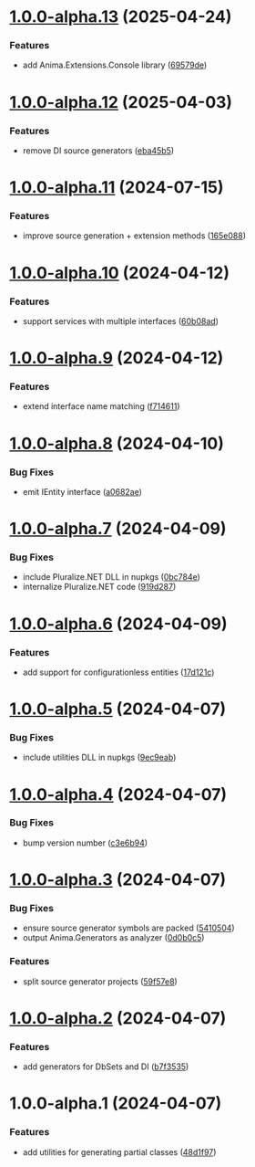# [1.0.0-alpha.13](https://github.com/Kizari/Anima/compare/v1.0.0-alpha.12...v1.0.0-alpha.13) (2025-04-24)


### Features

* add Anima.Extensions.Console library ([69579de](https://github.com/Kizari/Anima/commit/69579defc5105c747eb4cc28bbe1dd6f13a675cd))

# [1.0.0-alpha.12](https://github.com/Kizari/Anima/compare/v1.0.0-alpha.11...v1.0.0-alpha.12) (2025-04-03)


### Features

* remove DI source generators ([eba45b5](https://github.com/Kizari/Anima/commit/eba45b5a301cce61f7f11b32362bac3d531c3acc))

# [1.0.0-alpha.11](https://github.com/Kizari/Anima/compare/v1.0.0-alpha.10...v1.0.0-alpha.11) (2024-07-15)


### Features

* improve source generation + extension methods ([165e088](https://github.com/Kizari/Anima/commit/165e08805be8892a1ea7ebaedee5175f5b251c6d))

# [1.0.0-alpha.10](https://github.com/Kizari/Anima/compare/v1.0.0-alpha.9...v1.0.0-alpha.10) (2024-04-12)


### Features

* support services with multiple interfaces ([60b08ad](https://github.com/Kizari/Anima/commit/60b08ad74f3ff8026890c619eca4bad59c50bf1d))

# [1.0.0-alpha.9](https://github.com/Kizari/Anima/compare/v1.0.0-alpha.8...v1.0.0-alpha.9) (2024-04-12)


### Features

* extend interface name matching ([f714611](https://github.com/Kizari/Anima/commit/f714611adf6219ca78629e34a1128fd1095da391))

# [1.0.0-alpha.8](https://github.com/Kizari/Anima/compare/v1.0.0-alpha.7...v1.0.0-alpha.8) (2024-04-10)


### Bug Fixes

* emit IEntity interface ([a0682ae](https://github.com/Kizari/Anima/commit/a0682ae622ba0d3173ae666649e37bba9605a1fb))

# [1.0.0-alpha.7](https://github.com/Kizari/Anima/compare/v1.0.0-alpha.6...v1.0.0-alpha.7) (2024-04-09)


### Bug Fixes

* include Pluralize.NET DLL in nupkgs ([0bc784e](https://github.com/Kizari/Anima/commit/0bc784e0ee4d1f6ccc8c5fe62daaae994f020f75))
* internalize Pluralize.NET code ([919d287](https://github.com/Kizari/Anima/commit/919d287689709d26a67d0ce1b09e7cbb3332235e))

# [1.0.0-alpha.6](https://github.com/Kizari/Anima/compare/v1.0.0-alpha.5...v1.0.0-alpha.6) (2024-04-09)


### Features

* add support for configurationless entities ([17d121c](https://github.com/Kizari/Anima/commit/17d121c98ecc749e9e50c4d3d8c2c2a9d85999d4))

# [1.0.0-alpha.5](https://github.com/Kizari/Anima/compare/v1.0.0-alpha.4...v1.0.0-alpha.5) (2024-04-07)


### Bug Fixes

* include utilities DLL in nupkgs ([9ec9eab](https://github.com/Kizari/Anima/commit/9ec9eab64fb6e66956feb72cab1094aa3e95c7f4))

# [1.0.0-alpha.4](https://github.com/Kizari/Anima/compare/v1.0.0-alpha.3...v1.0.0-alpha.4) (2024-04-07)


### Bug Fixes

* bump version number ([c3e6b94](https://github.com/Kizari/Anima/commit/c3e6b94ae73aa12a0baae3b229c6f3465fa443e3))

# [1.0.0-alpha.3](https://github.com/Kizari/Anima/compare/v1.0.0-alpha.2...v1.0.0-alpha.3) (2024-04-07)


### Bug Fixes

* ensure source generator symbols are packed ([5410504](https://github.com/Kizari/Anima/commit/5410504d4d5928f1b931eac640a6bf393f6c59a8))
* output Anima.Generators as analyzer ([0d0b0c5](https://github.com/Kizari/Anima/commit/0d0b0c5a235c60c9a62072742735c8588f2caf59))


### Features

* split source generator projects ([59f57e8](https://github.com/Kizari/Anima/commit/59f57e84beacdf66920a8632f0c210fae6f6c377))

# [1.0.0-alpha.2](https://github.com/Kizari/Anima/compare/v1.0.0-alpha.1...v1.0.0-alpha.2) (2024-04-07)


### Features

* add generators for DbSets and DI ([b7f3535](https://github.com/Kizari/Anima/commit/b7f3535809ea26a3997af979af261c8537e34b0b))

# 1.0.0-alpha.1 (2024-04-07)


### Features

* add utilities for generating partial classes ([48d1f97](https://github.com/Kizari/Anima/commit/48d1f97c13e0e6c283c8c2c4665b04a778e3c5ea))
